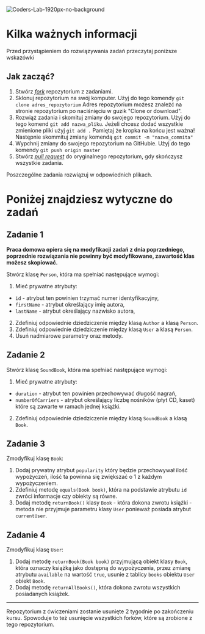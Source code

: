![Coders-Lab-1920px-no-background](https://user-images.githubusercontent.com/152855/73064373-5ed69780-3ea1-11ea-8a71-3d370a5e7dd8.png)

# Kilka ważnych informacji

Przed przystąpieniem do rozwiązywania zadań przeczytaj poniższe wskazówki

## Jak zacząć?

1. Stwórz [*fork*](https://guides.github.com/activities/forking/) repozytorium z zadaniami.
2. Sklonuj repozytorium na swój komputer. Użyj do tego komendy `git clone adres_repozytorium`
Adres repozytorium możesz znaleźć na stronie repozytorium po naciśnięciu w guzik "Clone or download".
3. Rozwiąż zadania i skomituj zmiany do swojego repozytorium. Użyj do tego komend `git add nazwa_pliku`.
Jeżeli chcesz dodać wszystkie zmienione pliki użyj `git add .` 
Pamiętaj że kropka na końcu jest ważna!
Następnie skommituj zmiany komendą `git commit -m "nazwa_commita"`
4. Wypchnij zmiany do swojego repozytorium na GitHubie.  Użyj do tego komendy `git push origin master`
5. Stwórz [*pull request*](https://help.github.com/articles/creating-a-pull-request) do oryginalnego repozytorium, gdy skończysz wszystkie zadania.

Poszczególne zadania rozwiązuj w odpowiednich plikach.

# Poniżej znajdziesz wytyczne do zadań

## Zadanie 1

**Praca domowa opiera się na modyfikacji zadań z dnia poprzedniego, poprzednie rozwiązania nie powinny być modyfikowane, zawartość klas możesz skopiować.**
 
 
Stwórz klasę `Person`, która ma spełniać następujące wymogi:
1. Mieć prywatne atrybuty:
 * `id` - atrybut ten powinien trzymać numer identyfikacyjny,
 * `firstName` - atrybut określający imię autora,
 * `lastName` - atrybut określający nazwisko autora,

2. Zdefiniuj odpowiednie dziedziczenie między klasą `Author` a klasą `Person`.
3. Zdefiniuj odpowiednie dziedziczenie między klasą `User` a klasą `Person`.
4. Usuń nadmiarowe parametry oraz metody.


## Zadanie 2

Stwórz klasę `SoundBook`, która ma spełniać następujące wymogi:
1. Mieć prywatne atrybuty:
 * `duration` - atrybut ten powinien przechowywać długość nagrań,
 * `numberOfCarriers` - atrybut określający liczbę nośników (płyt CD, kaset) które są zawarte w ramach jednej książki.

2. Zdefiniuj odpowiednie dziedziczenie między klasą `SoundBook` a klasą `Book`.

## Zadanie 3

Zmodyfikuj klasę `Book`:

1. Dodaj prywatny atrybut `popularity` który będzie przechowywał ilość wypożyczeń, ilość ta powinna się zwiększać o 1 z każdym wypożyczeniem.
2. Zdefiniuj metodę `equals(Book book)`, która na podstawie atrybutu `id` zwróci informacje czy obiekty są równe.
3. Dodaj metodę `returnBook()` klasy `Book` - która dokona zwrotu książki - metoda nie przyjmuje parametru klasy `User`
 ponieważ posiada atrybut `currentUser`.


## Zadanie 4

Zmodyfikuj klasę `User`:

1. Dodaj metodę `returnBook(Book book)` przyjmującą obiekt klasy `Book`, która oznaczy książką jako dostępną do wypożyczenia,
 przez zmianę atrybutu `available` na wartość `true`, usunie z tablicy `books` obiektu `User` obiekt `Book`.
2. Dodaj metodę `returnAllBooks()`, która dokona zwrotu wszystkich posiadanych książek.



---

Repozytorium z ćwiczeniami zostanie usunięte 2 tygodnie po zakończeniu kursu. Spowoduje to też usunięcie wszystkich forków, które są zrobione z tego repozytorium.
